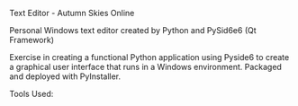 Text Editor - Autumn Skies Online

Personal Windows text editor created by Python and PySid6e6 (Qt Framework)

Exercise in creating a functional Python application using Pyside6 to create a graphical user interface that runs in a Windows environment.
Packaged and deployed with PyInstaller.

Tools Used:
